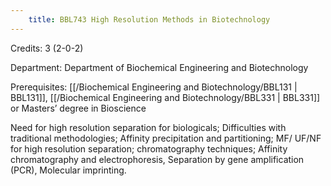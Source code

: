 ```yaml
---
    title: BBL743 High Resolution Methods in Biotechnology
---
```

Credits: 3 (2-0-2)

Department: Department of Biochemical Engineering and Biotechnology

Prerequisites: [[/Biochemical Engineering and Biotechnology/BBL131 | BBL131]], [[/Biochemical Engineering and Biotechnology/BBL331 | BBL331]] or Masters’ degree in Bioscience

Need for high resolution separation for biologicals; Difficulties with traditional methodologies; Affinity precipitation and partitioning; MF/ UF/NF for high resolution separation; chromatography techniques; Affinity chromatography and electrophoresis, Separation by gene amplification (PCR), Molecular imprinting.